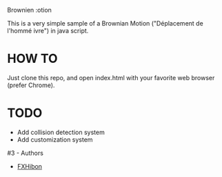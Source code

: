 Brownien :otion

This is a very simple sample of a Brownian Motion ("Déplacement de l'hommé ivre") in java script.

HOW TO
=======

Just clone this repo, and open index.html with your favorite web browser (prefer Chrome).

TODO
=======

- Add collision detection system
- Add customization system

#3 - Authors
- [FXHibon](https://github.com/FXHibon)